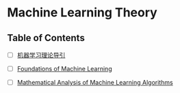 # Machine Learning Theory

## Table of Contents

- [ ] [机器学习理论导引](./ML%20Theory%20Intro/index.md)
- [ ] [Foundations of Machine Learning](./ML%20Foundations/index.md)
- [ ] [Mathematical Analysis of Machine Learning Algorithms](./Math%20Analysis/index.md)

